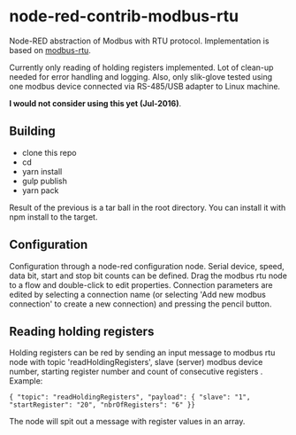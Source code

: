 # node-red-contrib-modbus-rtu
Node-RED abstraction of Modbus with RTU protocol. Implementation is based on [modbus-rtu](https://www.npmjs.com/package/modbus-rtu).

Currently only reading of holding registers implemented. Lot of clean-up needed for error handling and logging.
Also, only slik-glove tested using one modbus device connected via RS-485/USB adapter to Linux machine.

__I would not consider using this yet (Jul-2016)__.

## Building
 * clone this repo
 * cd <root directory of the repo>
 * yarn install
 * gulp publish
 * yarn pack

Result of the previous is a tar ball in the root directory. You can install it with npm install to the target.

## Configuration
Configuration through a node-red configuration node.  Serial device, speed, data bit, start and stop bit counts can be defined.
Drag the modbus rtu node to a flow and double-click to edit properties. 
Connection parameters are edited by selecting a connection name (or selecting 'Add new modbus connection' to create a new connection)
and pressing the pencil button.

## Reading holding registers
Holding registers can be red by sending an input message to modbus rtu node with topic 'readHoldingRegisters', slave (server) modbus device number,
starting register number and count of consecutive registers . Example:

```{ "topic": "readHoldingRegisters", "payload": { "slave": "1", "startRegister": "20", "nbrOfRegisters": "6" }}```

The node will spit out a message with register values in an array.
